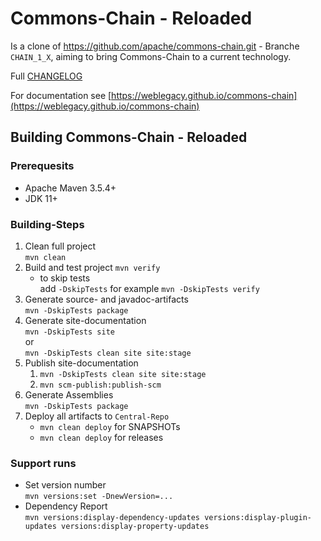 # Commons-Chain - Reloaded

Is a clone of <https://github.com/apache/commons-chain.git> - Branche `CHAIN_1_X`, aiming to bring Commons-Chain to a current technology.

Full [CHANGELOG](CHANGELOG.md)

For documentation see [https://weblegacy.github.io/commons-chain](https://weblegacy.github.io/commons-chain)

## Building Commons-Chain - Reloaded

### Prerequesits

* Apache Maven 3.5.4\+
* JDK 11\+

### Building-Steps

1. Clean full project  
   `mvn clean`
2. Build and test project
   `mvn verify`
   * to skip tests  
     add `-DskipTests` for example `mvn -DskipTests verify`
4. Generate source- and javadoc-artifacts  
   `mvn -DskipTests package`
5. Generate site-documentation  
   `mvn -DskipTests site`  
   or  
   `mvn -DskipTests clean site site:stage`
6. Publish site-documentation  
   1. `mvn -DskipTests clean site site:stage`
   2. `mvn scm-publish:publish-scm`
7. Generate Assemblies  
   `mvn -DskipTests package`
8. Deploy all artifacts to `Central-Repo`  
   * `mvn clean deploy` for SNAPSHOTs
   * `mvn clean deploy` for releases

### Support runs

* Set version number  
  `mvn versions:set -DnewVersion=...`
* Dependency Report  
  `mvn versions:display-dependency-updates versions:display-plugin-updates versions:display-property-updates`
